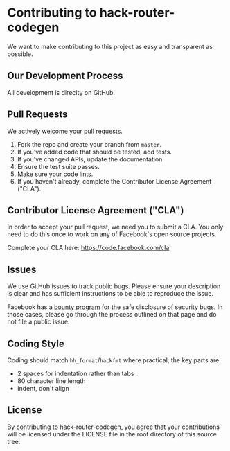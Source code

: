 # Contributing to hack-router-codegen
We want to make contributing to this project as easy and transparent as
possible.

## Our Development Process

All development is direclty on GitHub.

## Pull Requests
We actively welcome your pull requests.

1. Fork the repo and create your branch from `master`.
2. If you've added code that should be tested, add tests.
3. If you've changed APIs, update the documentation.
4. Ensure the test suite passes.
5. Make sure your code lints.
6. If you haven't already, complete the Contributor License Agreement ("CLA").

## Contributor License Agreement ("CLA")
In order to accept your pull request, we need you to submit a CLA. You only need
to do this once to work on any of Facebook's open source projects.

Complete your CLA here: <https://code.facebook.com/cla>

## Issues
We use GitHub issues to track public bugs. Please ensure your description is
clear and has sufficient instructions to be able to reproduce the issue.

Facebook has a [bounty program](https://www.facebook.com/whitehat/) for the safe
disclosure of security bugs. In those cases, please go through the process
outlined on that page and do not file a public issue.

## Coding Style

Coding should match `hh_format`/`hackfmt` where practical; the key parts are:

* 2 spaces for indentation rather than tabs
* 80 character line length
* indent, don't align

## License

By contributing to hack-router-codegen, you agree that your contributions will be licensed
under the LICENSE file in the root directory of this source tree.
